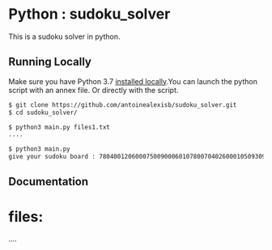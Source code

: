 # Python : sudoku_solver
This is a sudoku solver in python.
## Running Locally

Make sure you have Python 3.7 [installed locally](http://install.python-guide.org).You can launch the python script with an annex file. Or directly with the script.

```sh
$ git clone https://github.com/antoinealexisb/sudoku_solver.git
$ cd sudoku_solver/

$ python3 main.py files1.txt
....

$ python3 main.py
give your sudoku board : 780400120600075009000601078007040260001050930904060005070300012120007400049206007
```

## Documentation
# files:
....
